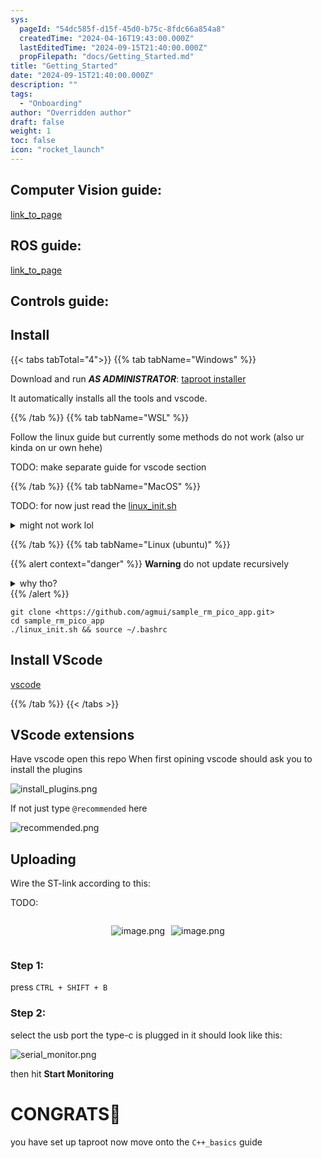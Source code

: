 ```yaml
---
sys:
  pageId: "54dc585f-d15f-45d0-b75c-8fdc66a854a8"
  createdTime: "2024-04-16T19:43:00.000Z"
  lastEditedTime: "2024-09-15T21:40:00.000Z"
  propFilepath: "docs/Getting_Started.md"
title: "Getting_Started"
date: "2024-09-15T21:40:00.000Z"
description: ""
tags:
  - "Onboarding"
author: "Overridden author"
draft: false
weight: 1
toc: false
icon: "rocket_launch"
---
```


## Computer Vision guide:

[link_to_page](86d45bc0-388b-4d26-8848-44f255f73d0e)

## ROS guide:

[link_to_page](3c76c1de-ec8f-46d6-8b0a-294005edc2d5)

## Controls guide:

## Install

{{< tabs tabTotal="4">}}
{{% tab tabName="Windows" %}}

Download and run _**AS ADMINISTRATOR**_: [taproot installer](https://github.com/Thornbots/TeachingFreshies/releases/tag/1.0)

It automatically installs all the tools and vscode.

{{% /tab %}}
{{% tab tabName="WSL" %}}

Follow the linux guide but currently some methods do not work (also ur kinda on ur own hehe)

TODO: make separate guide for vscode section

{{% /tab %}}
{{% tab tabName="MacOS" %}}

TODO: for now just read the [linux_init.sh](https://github.com/agmui/sample_rm_pico_app/blob/main/linux_init.sh)

<details>
<summary>might not work lol</summary>

`brew install libusb pkg-config`

Next install: [vscode](https://code.visualstudio.com/Download)

</details>

{{% /tab %}}
{{% tab tabName="Linux (ubuntu)" %}}

{{% alert context="danger" %}}
**Warning** do not update recursively
<details>
<summary>why tho?</summary>
There are some submodules that may go on for a while (like tinyusb) and I highly
recommend you don't need to get them.
If you want to see what submodules I update just look in `linux_init.sh`
</details>
{{% /alert %}}

```shell
git clone <https://github.com/agmui/sample_rm_pico_app.git>
cd sample_rm_pico_app
./linux_init.sh && source ~/.bashrc
```

## Install VScode

[vscode](https://code.visualstudio.com/Download)

{{% /tab %}}
{{< /tabs >}}

## VScode extensions

Have vscode open this repo
When first opining vscode should ask you to install the plugins

![install_plugins.png](https://prod-files-secure.s3.us-west-2.amazonaws.com/d518164a-d88e-44d1-a4ee-3adb3bd8bce0/89bd30f0-1825-4e77-867b-0a41ce370880/install_plugins.png?X-Amz-Algorithm=AWS4-HMAC-SHA256&X-Amz-Content-Sha256=UNSIGNED-PAYLOAD&X-Amz-Credential=ASIAZI2LB466WF2JNGMT%2F20250325%2Fus-west-2%2Fs3%2Faws4_request&X-Amz-Date=20250325T081129Z&X-Amz-Expires=3600&X-Amz-Security-Token=IQoJb3JpZ2luX2VjEKf%2F%2F%2F%2F%2F%2F%2F%2F%2F%2FwEaCXVzLXdlc3QtMiJHMEUCIQCQ0jZ6q6dmsRUo%2F6Q3Z19v8PtH7%2FRpR7l18thNOHb8OAIgD60MdyrCOxGUMPaO72zYIdlwcgz5NaH9%2Ffv%2BLY3BReIq%2FwMIEBAAGgw2Mzc0MjMxODM4MDUiDCq1HQlh9FzDbmjQECrcA7iSw5gYuxE99Bv1uIfxBSpkavpyCcXNy7Viccx8AqsPz5VycikUYdrNE%2FNF2CLPJaTEBwSlNhWz1TmDs5X7QXlSuMAp65nqBkZpPIVxfj5ofBLDoAtCPSobtQQ%2F2X4MquM3lfsfDYB9TKwbEGXaMHTkcD%2FuQrduqe3W4dxlVPQzBJuixJuIXRzgl1zBBkJuB7wZ6DRHNLXbv%2FCTP%2BELcnVbyOEiYoISnCcDrWVPjlMc5wsR1no8iEVt1T8J7X3TpZzA6KBRRiu4tWAITUuE8WvjzTnnEHQVr%2BX3dvQ5wt%2FPsVIfCl4z8%2Fo0UOaFxkxRn3J%2FRiKNYSm8bBF1xq2wzrohlM5UXMVc1hVOdi5fiR%2FamQgzmLTdW46WTE%2BWkZwEjGfbc1cSoV7l7EacyRyCArmmsOhuZRb%2BWeJtyi9%2BjflKZgxRKGODxdZ1hKAtkt4NH%2B3r97uxeMGFIanRLNdmSmykw%2Fx6iSP%2BP%2FPOvRvsu7AagrmvePbiuK5exso%2FwSY5TewR6IvUHT4mUadXcEc7K6XWRdNOwpc2VV9XNFRbakHODWCTwcZmNdjPqy%2FsA3HwjM6dVHinfKvU27ALGXv3Aw1hIDpKFsEJbDunGuQai8w%2F3zJ3N8xLyhxcFiqmMK6vib8GOqUBEP8tbNQgy%2ByvQCl1%2B9rXiC8Zc2P0pILqdlo5hAOriiCNv6nQwWf1YWaLi15WloXGo628tdz0NcqCcY3u2pQds0zMcjRDIZu0aTmFw76PlyyMnWikh%2BUctfKDYsaVoCsOYmpKv%2ByUkZ%2FCj%2FMKtxUyhKgMUN0Qti9QaBtS6h7Z8kaRI%2Fo%2BW6VaPtpYEbE%2F3N9HToOShCNJpW5P4KDQImxcNhZFqi95&X-Amz-Signature=a59be4cb0f3820cd7da173b1454009a78288bdc73ec4621010fb12bfd04197d3&X-Amz-SignedHeaders=host&x-id=GetObject)

If not just type `@recommended` here  

![recommended.png](https://prod-files-secure.s3.us-west-2.amazonaws.com/d518164a-d88e-44d1-a4ee-3adb3bd8bce0/61e661e9-5d85-4dfc-be0d-8d2097a5e793/recommended.png?X-Amz-Algorithm=AWS4-HMAC-SHA256&X-Amz-Content-Sha256=UNSIGNED-PAYLOAD&X-Amz-Credential=ASIAZI2LB466WF2JNGMT%2F20250325%2Fus-west-2%2Fs3%2Faws4_request&X-Amz-Date=20250325T081129Z&X-Amz-Expires=3600&X-Amz-Security-Token=IQoJb3JpZ2luX2VjEKf%2F%2F%2F%2F%2F%2F%2F%2F%2F%2FwEaCXVzLXdlc3QtMiJHMEUCIQCQ0jZ6q6dmsRUo%2F6Q3Z19v8PtH7%2FRpR7l18thNOHb8OAIgD60MdyrCOxGUMPaO72zYIdlwcgz5NaH9%2Ffv%2BLY3BReIq%2FwMIEBAAGgw2Mzc0MjMxODM4MDUiDCq1HQlh9FzDbmjQECrcA7iSw5gYuxE99Bv1uIfxBSpkavpyCcXNy7Viccx8AqsPz5VycikUYdrNE%2FNF2CLPJaTEBwSlNhWz1TmDs5X7QXlSuMAp65nqBkZpPIVxfj5ofBLDoAtCPSobtQQ%2F2X4MquM3lfsfDYB9TKwbEGXaMHTkcD%2FuQrduqe3W4dxlVPQzBJuixJuIXRzgl1zBBkJuB7wZ6DRHNLXbv%2FCTP%2BELcnVbyOEiYoISnCcDrWVPjlMc5wsR1no8iEVt1T8J7X3TpZzA6KBRRiu4tWAITUuE8WvjzTnnEHQVr%2BX3dvQ5wt%2FPsVIfCl4z8%2Fo0UOaFxkxRn3J%2FRiKNYSm8bBF1xq2wzrohlM5UXMVc1hVOdi5fiR%2FamQgzmLTdW46WTE%2BWkZwEjGfbc1cSoV7l7EacyRyCArmmsOhuZRb%2BWeJtyi9%2BjflKZgxRKGODxdZ1hKAtkt4NH%2B3r97uxeMGFIanRLNdmSmykw%2Fx6iSP%2BP%2FPOvRvsu7AagrmvePbiuK5exso%2FwSY5TewR6IvUHT4mUadXcEc7K6XWRdNOwpc2VV9XNFRbakHODWCTwcZmNdjPqy%2FsA3HwjM6dVHinfKvU27ALGXv3Aw1hIDpKFsEJbDunGuQai8w%2F3zJ3N8xLyhxcFiqmMK6vib8GOqUBEP8tbNQgy%2ByvQCl1%2B9rXiC8Zc2P0pILqdlo5hAOriiCNv6nQwWf1YWaLi15WloXGo628tdz0NcqCcY3u2pQds0zMcjRDIZu0aTmFw76PlyyMnWikh%2BUctfKDYsaVoCsOYmpKv%2ByUkZ%2FCj%2FMKtxUyhKgMUN0Qti9QaBtS6h7Z8kaRI%2Fo%2BW6VaPtpYEbE%2F3N9HToOShCNJpW5P4KDQImxcNhZFqi95&X-Amz-Signature=7b3870c30844562fdf79b2c51c8a54aa033cda5cfaea8f3dd73e17fc86614894&X-Amz-SignedHeaders=host&x-id=GetObject)

## Uploading

Wire the ST-link according to this:

TODO:

<div style="display: flex;flex-direction: row; column-gap:10px; max-width: 630px;justify-content: center;">
<div>

![image.png](https://prod-files-secure.s3.us-west-2.amazonaws.com/d518164a-d88e-44d1-a4ee-3adb3bd8bce0/210ecb78-1116-4d7b-b9b7-2292f66fa2c2/image.png?X-Amz-Algorithm=AWS4-HMAC-SHA256&X-Amz-Content-Sha256=UNSIGNED-PAYLOAD&X-Amz-Credential=ASIAZI2LB466UTUIUJW3%2F20250325%2Fus-west-2%2Fs3%2Faws4_request&X-Amz-Date=20250325T081132Z&X-Amz-Expires=3600&X-Amz-Security-Token=IQoJb3JpZ2luX2VjEKf%2F%2F%2F%2F%2F%2F%2F%2F%2F%2FwEaCXVzLXdlc3QtMiJHMEUCIQD7U2O5noCCNMhCA38w%2BbKtXAoZHlQmTpoH3epKRcainwIgFf%2F8WoxK6YKOHOZEbhmmB%2FFSKOFK%2FrxocefOncM0iuoq%2FwMIEBAAGgw2Mzc0MjMxODM4MDUiDPHcBJEdFdfKyiEYByrcA50wcWprS46xK1oPUibZxKkqeiFt6w8fX3QhZgAXTsxWnHekqdRe4OJKajklSM4%2F5VRsTz3kVoIim%2BPhO1S4czFyLryaiA%2BmfPBlmD1MM1n1d%2FDLb4hujknnWQmcnJD4lHkMEeTJB6JtJLrlqy2Z9q0tdLjPu311BloWKq55a1emkqjJrxGUoeFN6XDXg7uVIb7KP3rrbv23W%2B6fPNs4MDkC0qnaoP9TFJjTxHjrORNtWcV6LhXkSBJMX5qdSX5NlDIgTcI6oWlAGfTt6%2FlkXnsKgH1bFRE8%2B3UfkBI4BK1EYXz5mMJbWDRCBRNc2JglqqAYuwBTl98bf21zbimSuI%2B1Sx6my1gNgTK3wA%2FxVIt0wEa1%2BHKCyUdwW2%2B5nBqY5IlqY0PgybYBZiKgQkWesnoZwv8BPanLx3GyJCrxYhPqXIJkEswVgp3%2Ftmbl1f4FAC%2Fmehitgnhp9RfveycjR5aNVcV1AqxAur1zmtkGYTuoQw4nY%2FBBs2yUX1VRTBbuzDhNvSr%2FMFM1Wcske1K%2FTTCPJe57Ulg13TdxLduT%2BDJlaQF84yh38fQGXxtoBBaApn7GuH%2FxTBMG0m0AUXlCxx0WtadQ5Ojo79dnDwj9movwe689UmvCOluMkKbxMKeuib8GOqUBjKnFFHkY1gL2HdRWXECVhs%2BKSFnkiedm53fWkLEZP8Kcg9naesIQkRNQHlOk94q9H8nSnB3rkepPcu%2BCdkPDA%2BX1xM95sNVD0M1LHGi1QQD3Qcj45p%2FDlB9OVrWhEoDEslpHfjvPk3XaY8YTPYZbrWBSobjs%2Bx%2F8ThhuD5C%2Fzy00T1SdpFcpkeWXvQLWzlrTCUaZmhELbs4%2BtaRKl%2FHl4e%2FONggP&X-Amz-Signature=843517f74ef514cded25cee32326246d265bee5ffd2787705ef1216454c4c399&X-Amz-SignedHeaders=host&x-id=GetObject)

</div>
<div>

![image.png](https://prod-files-secure.s3.us-west-2.amazonaws.com/d518164a-d88e-44d1-a4ee-3adb3bd8bce0/33a0fd0f-8ca6-4a86-8e09-26e95ded1fff/image.png?X-Amz-Algorithm=AWS4-HMAC-SHA256&X-Amz-Content-Sha256=UNSIGNED-PAYLOAD&X-Amz-Credential=ASIAZI2LB466TVWMFPBN%2F20250325%2Fus-west-2%2Fs3%2Faws4_request&X-Amz-Date=20250325T081134Z&X-Amz-Expires=3600&X-Amz-Security-Token=IQoJb3JpZ2luX2VjEKf%2F%2F%2F%2F%2F%2F%2F%2F%2F%2FwEaCXVzLXdlc3QtMiJIMEYCIQD2AAbt9658jnMlfruwCTLeb6bOHVjO1yrFgzJrJ8I%2FwgIhAIOzMl9ByyX3%2Bqgx90mHgX9HNkP2%2BVSxMnBpZ2TGCmcrKv8DCBAQABoMNjM3NDIzMTgzODA1IgwUXozeroftX6XZ1mEq3ANShRoYkr6vjBGJmlbf32Z9AQyEpUr%2BR9Ri3bzCuusnTmEyZGjOvaOtmte7KQ4SnU76Hy8v9Ru8a5eZhFk5vb705%2BMsg9mWKs9lnOQ4TRQ6xh%2FN5G4ZJYNOBsasCJFWJStxV8z75OTAT7JoSD41V%2B%2F7il7bXyQNGgsZwprPI6qYiLOk1nzeyT%2FVBleyS1sh8ohtSNhWbG%2F60YBSBO5T3sFcan%2BA1F9ckk69G2Bnv0a3KLb7Il%2FFT%2F5CzI4NfB7NdfAmigNYJc4rq6ZV4f06ftBCxHi%2BZsrIgLKS0KGlWB5ROaJTLZFzdMZOoQ0w4TdFhEyzl%2BOqCQZkkV0crnO9I71tdGIXsL1JPvu8%2FNV3WPX3bfevYXNGiIcib0ElNfRw%2FNmGszelvM1k2yTi%2Fm%2BHfQg%2FMErviOie1DirrCbXRMS4riuy4Paz6i6lO24SrxvcDxYlRQ1%2Byyw2tYmXeBKvq2kPkYspm3Y59d5IyHeGSDj%2Fj14BR8ZJV6OYcUky0xg%2Fvi%2Bodaq%2F%2FPnwGSjkkDcmEQcpOZWwlbu30fgfFMazralfEVjBdlrEaUTOqPv5HwQ7sfI9TtVGBBAsy6BjaGyu0TvH%2FVUjZyWg2tMueLQrOvCDkrHLrwxu8fJe%2Fsds6jCVr4m%2FBjqkAdJCMFAv4muUoN47AndQ%2F%2BhjwO6ls9WirhPS11j%2BwJF9Q5%2FvnZR5ifm2bWTC9LyyN%2FPOpQSps%2F9LYwH8DyhoCfnpoh67Fe3zZHQPA1cH5fQVSMl0RCv5%2F7%2BUbcMG917puZqi%2B3pmKrJCdJtwZulmL58NLICcg9M8xFb0MoTGJPnjwOsevbx99QDqsNNw%2BS0VFnQmra1zdFkF%2FzLg6BibrpzBdXnp&X-Amz-Signature=7ae43fe29325b8ee4b3c19fed1420ae01327bfbccb5a53966090cf8b9475c1dd&X-Amz-SignedHeaders=host&x-id=GetObject)

</div>
</div>

### Step 1:

press `CTRL + SHIFT + B`

### Step 2:

select the usb port the type-c is plugged in it should look like this:

![serial_monitor.png](https://prod-files-secure.s3.us-west-2.amazonaws.com/d518164a-d88e-44d1-a4ee-3adb3bd8bce0/f03f4774-05d4-4393-b6a0-d5efb6d315ab/serial_monitor.png?X-Amz-Algorithm=AWS4-HMAC-SHA256&X-Amz-Content-Sha256=UNSIGNED-PAYLOAD&X-Amz-Credential=ASIAZI2LB466WF2JNGMT%2F20250325%2Fus-west-2%2Fs3%2Faws4_request&X-Amz-Date=20250325T081129Z&X-Amz-Expires=3600&X-Amz-Security-Token=IQoJb3JpZ2luX2VjEKf%2F%2F%2F%2F%2F%2F%2F%2F%2F%2FwEaCXVzLXdlc3QtMiJHMEUCIQCQ0jZ6q6dmsRUo%2F6Q3Z19v8PtH7%2FRpR7l18thNOHb8OAIgD60MdyrCOxGUMPaO72zYIdlwcgz5NaH9%2Ffv%2BLY3BReIq%2FwMIEBAAGgw2Mzc0MjMxODM4MDUiDCq1HQlh9FzDbmjQECrcA7iSw5gYuxE99Bv1uIfxBSpkavpyCcXNy7Viccx8AqsPz5VycikUYdrNE%2FNF2CLPJaTEBwSlNhWz1TmDs5X7QXlSuMAp65nqBkZpPIVxfj5ofBLDoAtCPSobtQQ%2F2X4MquM3lfsfDYB9TKwbEGXaMHTkcD%2FuQrduqe3W4dxlVPQzBJuixJuIXRzgl1zBBkJuB7wZ6DRHNLXbv%2FCTP%2BELcnVbyOEiYoISnCcDrWVPjlMc5wsR1no8iEVt1T8J7X3TpZzA6KBRRiu4tWAITUuE8WvjzTnnEHQVr%2BX3dvQ5wt%2FPsVIfCl4z8%2Fo0UOaFxkxRn3J%2FRiKNYSm8bBF1xq2wzrohlM5UXMVc1hVOdi5fiR%2FamQgzmLTdW46WTE%2BWkZwEjGfbc1cSoV7l7EacyRyCArmmsOhuZRb%2BWeJtyi9%2BjflKZgxRKGODxdZ1hKAtkt4NH%2B3r97uxeMGFIanRLNdmSmykw%2Fx6iSP%2BP%2FPOvRvsu7AagrmvePbiuK5exso%2FwSY5TewR6IvUHT4mUadXcEc7K6XWRdNOwpc2VV9XNFRbakHODWCTwcZmNdjPqy%2FsA3HwjM6dVHinfKvU27ALGXv3Aw1hIDpKFsEJbDunGuQai8w%2F3zJ3N8xLyhxcFiqmMK6vib8GOqUBEP8tbNQgy%2ByvQCl1%2B9rXiC8Zc2P0pILqdlo5hAOriiCNv6nQwWf1YWaLi15WloXGo628tdz0NcqCcY3u2pQds0zMcjRDIZu0aTmFw76PlyyMnWikh%2BUctfKDYsaVoCsOYmpKv%2ByUkZ%2FCj%2FMKtxUyhKgMUN0Qti9QaBtS6h7Z8kaRI%2Fo%2BW6VaPtpYEbE%2F3N9HToOShCNJpW5P4KDQImxcNhZFqi95&X-Amz-Signature=a59b9500b6bbe861ae9982af037585b71625f0e6584aa2a4585ecac5946fbad0&X-Amz-SignedHeaders=host&x-id=GetObject)

then hit **Start Monitoring**

# CONGRATS🎉

you have set up taproot now move onto the `C++_basics` guide
